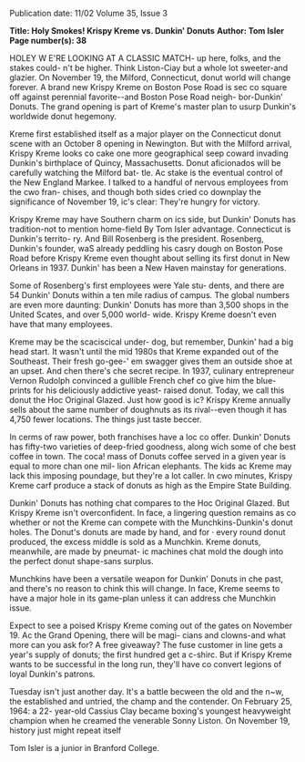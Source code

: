 Publication date: 11/02
Volume 35, Issue 3

**Title: Holy Smokes! Krispy Kreme vs. Dunkin' Donuts**
**Author: Tom Isler**
**Page number(s): 38**

HOLEY 
W
E'RE LOOKING AT A CLASSIC MATCH-
up here, folks, and the stakes could-
n't be higher. Think Liston-Ciay but a 
whole lot sweeter-and glazier. On 
November 19, the Milford, Connecticut, 
donut world will change forever. A brand 
new Krispy Kreme on Boston Pose Road is 
sec 
co square off against perennial 
favorite--and Boston Pose Road neigh-
bor-Dunkin' Donuts. The grand opening 
is part of Kreme's master plan to usurp 
Dunkin's worldwide donut hegemony. 

Kreme first established itself as a major 
player on the Connecticut donut scene 
with an October 8 opening in Newington. 
But with the Milford arrival, Krispy Kreme 
looks co cake one more geographical seep 
coward invading Dunkin's birthplace of 
Quincy, Massachusetts. Donut aficionados 
will be carefully watching the Milford bat-
tle. Ac stake is the eventual control of the 
New England Markee. I talked to a handful 
of nervous employees from the cwo fran-
chises, and though both sides cried co 
downplay the significance of November 19, 
ic's clear: They're hungry for victory. 

Krispy Kreme may have Southern 
charm on ics side, but Dunkin' Donuts has 
tradition-not to mention home-field 
By Tom Isler 
advantage. Connecticut is Dunkin's territo-
ry. And Bill Rosenberg is the president. 
Rosenberg, Dunkin's founder, waS already 
peddling his casry dough on Boston Pose 
Road before Krispy Kreme even thought 
about selling its first donut in New Orleans 
in 1937. Dunkin' has been a New Haven 
mainstay for generations. 

Some of 
Rosenberg's first employees were Yale stu-
dents, and there are 54 Dunkin' Donuts 
within a ten mile radius of campus. The 
global numbers are even more daunting: 
Dunkin' Donuts has more than 3,500 shops 
in the United Scates, and over 5,000 world-
wide. Krispy Kreme doesn't even have that 
many employees. 

Kreme may be the scaciscical under-
dog, but remember, Dunkin' had a big 
head start. It wasn't until the mid 1980s that 
Kreme expanded out of the Southeast. 
Their fresh go-gee-' em swagger gives them 
an outside shoe at an upset. And chen 
there's che secret recipe. In 1937, culinary 
entrepreneur Vernon Rudolph convinced a 
gullible French chef co give him the blue-
prints for his deliciously addictive yeast-
raised donut. Today, we call this donut the 
Hoc Original Glazed. Just how good is ic? 
Krispy Kreme annually sells about the same 
number of doughnuts as its rival--even 
though it has 4,750 fewer locations. The 
things just taste beccer. 

In cerms of raw power, both franchises 
have a loc co offer. Dunkin' Donuts has 
fifty-two varieties of deep-fried goodness, 
along wich some of che best coffee in town. 
The coca! mass of Donuts coffee served in a 
given year is equal to more chan one mil-
lion African elephants. The kids ac Kreme 
may lack this imposing poundage, but 
they're a lot caller. In cwo minutes, Krispy 
Kreme carf produce a stack of donuts as 
high as the Empire State Building. 

Dunkin' Donuts has nothing chat 
compares to the Hoc Original Glazed. But 
Krispy Kreme isn't overconfident. In face, a 
lingering question remains as co whether or 
not the Kreme can compete with the 
Munchkins-Dunkin's donut holes. The 
Donut's donuts are made by hand, and for 
· every round donut produced, the excess 
middle is sold as a Munchkin. Kreme 
donuts, meanwhile, are made by pneumat-
ic machines chat mold the dough into the 
perfect 
donut 
shape-sans 
surplus. 

Munchkins have been a versatile weapon 
for Dunkin' Donuts in che past, and there's 
no reason to chink this will change. In face, 
Kreme seems to have a major hole in its 
game-plan unless it can address che 
Munchkin issue. 

Expect to see a poised Krispy Kreme 
coming out of the gates on November 19. 
Ac the Grand Opening, there will be magi-
cians and clowns-and what more can you 
ask for? A free giveaway? The fuse customer 
in line gets a year's supply of donuts; the 
first hundred get a c-shirc. But if Krispy 
Kreme wants to be successful in the long 
run, they'll have co convert legions of loyal 
Dunkin's patrons. 

Tuesday isn't just another day. It's a 
battle becween the old and the n~w, the 
established and untried, the champ and the 
contender. On February 25, 1964: a 22-
year-old Cassius Clay became boxing's 
youngest heavyweight champion when he 
creamed the venerable Sonny Liston. On 
November 19, history just might repeat 
itself 

Tom Isler is a junior in Branford College.